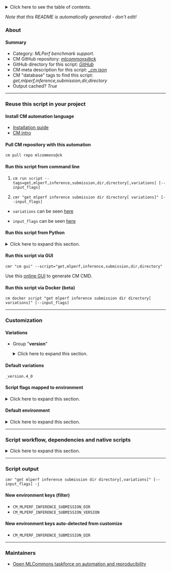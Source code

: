 <details>
<summary>Click here to see the table of contents.</summary>

* [About](#about)
* [Summary](#summary)
* [Reuse this script in your project](#reuse-this-script-in-your-project)
  * [ Install CM automation language](#install-cm-automation-language)
  * [ Check CM script flags](#check-cm-script-flags)
  * [ Run this script from command line](#run-this-script-from-command-line)
  * [ Run this script from Python](#run-this-script-from-python)
  * [ Run this script via GUI](#run-this-script-via-gui)
  * [ Run this script via Docker (beta)](#run-this-script-via-docker-(beta))
* [Customization](#customization)
  * [ Variations](#variations)
  * [ Script flags mapped to environment](#script-flags-mapped-to-environment)
  * [ Default environment](#default-environment)
* [Script workflow, dependencies and native scripts](#script-workflow-dependencies-and-native-scripts)
* [Script output](#script-output)
* [New environment keys (filter)](#new-environment-keys-(filter))
* [New environment keys auto-detected from customize](#new-environment-keys-auto-detected-from-customize)
* [Maintainers](#maintainers)

</details>

*Note that this README is automatically generated - don't edit!*

### About

#### Summary

* Category: *MLPerf benchmark support.*
* CM GitHub repository: *[mlcommons@ck](https://github.com/mlcommons/ck/tree/master/cm-mlops)*
* GitHub directory for this script: *[GitHub](https://github.com/mlcommons/ck/tree/master/cm-mlops/script/get-mlperf-inference-submission-dir)*
* CM meta description for this script: *[_cm.json](_cm.json)*
* CM "database" tags to find this script: *get,mlperf,inference,submission,dir,directory*
* Output cached? *True*
___
### Reuse this script in your project

#### Install CM automation language

* [Installation guide](https://github.com/mlcommons/ck/blob/master/docs/installation.md)
* [CM intro](https://doi.org/10.5281/zenodo.8105339)

#### Pull CM repository with this automation

```cm pull repo mlcommons@ck```


#### Run this script from command line

1. `cm run script --tags=get,mlperf,inference,submission,dir,directory[,variations] [--input_flags]`

2. `cmr "get mlperf inference submission dir directory[ variations]" [--input_flags]`

* `variations` can be seen [here](#variations)

* `input_flags` can be seen [here](#script-flags-mapped-to-environment)

#### Run this script from Python

<details>
<summary>Click here to expand this section.</summary>

```python

import cmind

r = cmind.access({'action':'run'
                  'automation':'script',
                  'tags':'get,mlperf,inference,submission,dir,directory'
                  'out':'con',
                  ...
                  (other input keys for this script)
                  ...
                 })

if r['return']>0:
    print (r['error'])

```

</details>


#### Run this script via GUI

```cmr "cm gui" --script="get,mlperf,inference,submission,dir,directory"```

Use this [online GUI](https://cKnowledge.org/cm-gui/?tags=get,mlperf,inference,submission,dir,directory) to generate CM CMD.

#### Run this script via Docker (beta)

`cm docker script "get mlperf inference submission dir directory[ variations]" [--input_flags]`

___
### Customization


#### Variations

  * Group "**version**"
    <details>
    <summary>Click here to expand this section.</summary>

    * `_version.#`
      - Environment variables:
        - *CM_MLPERF_INFERENCE_SUBMISSION_VERSION*: `#`
      - Workflow:
    * **`_version.4_0`** (default)
      - Environment variables:
        - *CM_MLPERF_INFERENCE_SUBMISSION_VERSION*: `4_0`
      - Workflow:

    </details>


#### Default variations

`_version.4_0`

#### Script flags mapped to environment
<details>
<summary>Click here to expand this section.</summary>

* `--results_dir=value`  &rarr;  `CM_MLPERF_SUBMISSION_DIR=value`

**Above CLI flags can be used in the Python CM API as follows:**

```python
r=cm.access({... , "results_dir":...}
```

</details>

#### Default environment

<details>
<summary>Click here to expand this section.</summary>

These keys can be updated via `--env.KEY=VALUE` or `env` dictionary in `@input.json` or using script flags.


</details>

___
### Script workflow, dependencies and native scripts

<details>
<summary>Click here to expand this section.</summary>

  1. Read "deps" on other CM scripts from [meta](https://github.com/mlcommons/ck/tree/master/cm-mlops/script/get-mlperf-inference-submission-dir/_cm.json)
  1. ***Run "preprocess" function from [customize.py](https://github.com/mlcommons/ck/tree/master/cm-mlops/script/get-mlperf-inference-submission-dir/customize.py)***
  1. Read "prehook_deps" on other CM scripts from [meta](https://github.com/mlcommons/ck/tree/master/cm-mlops/script/get-mlperf-inference-submission-dir/_cm.json)
  1. ***Run native script if exists***
     * [run.bat](https://github.com/mlcommons/ck/tree/master/cm-mlops/script/get-mlperf-inference-submission-dir/run.bat)
     * [run.sh](https://github.com/mlcommons/ck/tree/master/cm-mlops/script/get-mlperf-inference-submission-dir/run.sh)
  1. Read "posthook_deps" on other CM scripts from [meta](https://github.com/mlcommons/ck/tree/master/cm-mlops/script/get-mlperf-inference-submission-dir/_cm.json)
  1. ***Run "postrocess" function from [customize.py](https://github.com/mlcommons/ck/tree/master/cm-mlops/script/get-mlperf-inference-submission-dir/customize.py)***
  1. Read "post_deps" on other CM scripts from [meta](https://github.com/mlcommons/ck/tree/master/cm-mlops/script/get-mlperf-inference-submission-dir/_cm.json)
</details>

___
### Script output
`cmr "get mlperf inference submission dir directory[,variations]" [--input_flags] -j`
#### New environment keys (filter)

* `CM_MLPERF_INFERENCE_SUBMISSION_DIR`
* `CM_MLPERF_INFERENCE_SUBMISSION_VERSION`
#### New environment keys auto-detected from customize

* `CM_MLPERF_INFERENCE_SUBMISSION_DIR`
___
### Maintainers

* [Open MLCommons taskforce on automation and reproducibility](https://github.com/mlcommons/ck/blob/master/docs/taskforce.md)